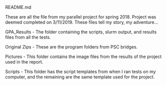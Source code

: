 README.md

These are all the file from my parallel project for spring 2018.  Project was deemed completed on 3/11/2019.  These files tell my story, my adventure...

GPA_Results - The folder containing the scripts, slurm output, and results files from all the tests.

Original Zips - These are the program folders from PSC bridges.

Pictures - This folder contains the image files from the results of the project used in the report.

Scripts - This folder has the script templates from when I ran tests on my computer, and the remaining are the same template used for the project.






$$$$$$$$$$$$$$$$$$$$$$$$$$$$$$$$$$$$$$$$$$$$$$$$$$$$$$$$$$$$$$$$$$$$$$$$$$$$$$$$$$$$$$$$
